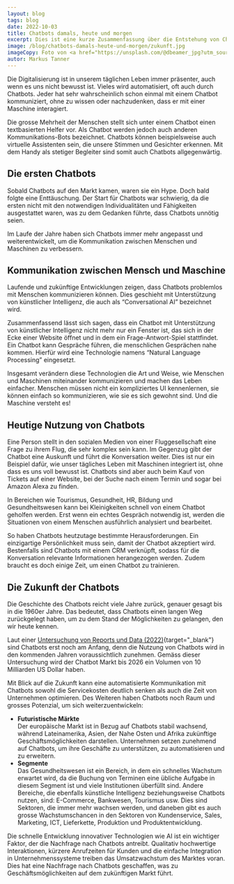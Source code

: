 ```yaml
---
layout: blog
tags: blog
date: 2022-10-03
title: Chatbots damals, heute und morgen
excerpt: Dies ist eine kurze Zusammenfassung über die Entstehung von Chatbots, ihre aktuelle Verwendung in verschiedenen Branchen und die zukünftigen Marktmöglichkeiten.
image: /blog/chatbots-damals-heute-und-morgen/zukunft.jpg
imageCopy: Foto von <a href="https://unsplash.com/@dbeamer_jpg?utm_source=unsplash&utm_medium=referral&utm_content=creditCopyText">Drew Beamer</a> auf <a href="https://unsplash.com/de/fotos/xU5Mqq0Chck?utm_source=unsplash&utm_medium=referral&utm_content=creditCopyText">Unsplash</a>
autor: Markus Tanner
---
```


Die Digitalisierung ist in unserem täglichen Leben immer präsenter, auch wenn es uns nicht bewusst ist. Vieles wird automatisiert, oft auch durch Chatbots. Jeder hat sehr wahrscheinlich schon einmal mit einem Chatbot kommuniziert, ohne zu wissen oder nachzudenken, dass er mit einer Maschine interagiert.

Die grosse Mehrheit der Menschen stellt sich unter einem Chatbot einen textbasierten Helfer vor. Als Chatbot werden jedoch auch anderen Kommunikations-Bots bezeichnet. Chatbots können beispielsweise auch virtuelle Assistenten sein, die unsere Stimmen und Gesichter erkennen. Mit dem Handy als stetiger Begleiter sind somit auch Chatbots allgegenwärtig.

## Die ersten Chatbots

Sobald Chatbots auf den Markt kamen, waren sie ein Hype. Doch bald folgte eine Enttäuschung. Der Start für Chatbots war schwierig, da die ersten nicht mit den notwendigen Individualitäten und Fähigkeiten ausgestattet waren, was zu dem Gedanken führte, dass Chatbots unnötig seien.

Im Laufe der Jahre haben sich Chatbots immer mehr angepasst und weiterentwickelt, um die Kommunikation zwischen Menschen und Maschinen zu verbessern.

## Kommunikation zwischen Mensch und Maschine

Laufende und zukünftige Entwicklungen zeigen, dass Chatbots problemlos mit Menschen kommunizieren können. Dies geschieht mit Unterstützung von künstlicher Intelligenz, die auch als “Conversational AI” bezeichnet wird.

Zusammenfassend lässt sich sagen, dass ein Chatbot mit Unterstützung von künstlicher Intelligenz nicht mehr nur ein Fenster ist, das sich in der Ecke einer Website öffnet und in dem ein Frage-Antwort-Spiel stattfindet. Ein Chatbot kann Gespräche führen, die menschlichen Gesprächen nahe kommen. Hierfür wird eine Technologie namens “Natural Language Processing” eingesetzt.

Insgesamt verändern diese Technologien die Art und Weise, wie Menschen und Maschinen miteinander kommunizieren und machen das Leben einfacher. Menschen müssen nicht ein kompliziertes UI kennenlernen, sie können einfach so kommunizieren, wie sie es sich gewohnt sind. Und die Maschine versteht es!

## Heutige Nutzung von Chatbots

Eine Person stellt in den sozialen Medien von einer Fluggesellschaft eine Frage zu ihrem Flug, die sehr komplex sein kann. Im Gegenzug gibt der Chatbot eine Auskunft und führt die Konversation weiter. Dies ist nur ein Beispiel dafür, wie unser tägliches Leben mit Maschinen integriert ist, ohne dass es uns voll bewusst ist. Chatbots sind aber auch beim Kauf von Tickets auf einer Website, bei der Suche nach einem Termin und sogar bei Amazon Alexa zu finden.

In Bereichen wie Tourismus, Gesundheit, HR, Bildung und Gesundheitswesen kann bei Kleinigkeiten schnell von einem Chatbot geholfen werden. Erst wenn ein echtes Gespräch notwendig ist, werden die Situationen von einem Menschen ausführlich analysiert und bearbeitet.

So haben Chatbots heutzutage bestimmte Herausforderungen. Ein einzigartige Persönlichkeit muss sein, damit der Chatbot akzeptiert wird. Bestenfalls sind Chatbots mit einem CRM verknüpft, sodass für die Konversation relevante Informationen herangezogen werden. Zudem braucht es doch einige Zeit, um einen Chatbot zu trainieren.

## Die Zukunft der Chatbots

Die Geschichte des Chatbots reicht viele Jahre zurück, genauer gesagt bis in die 1960er Jahre. Das bedeutet, dass Chatbots einen langen Weg zurückgelegt haben, um zu dem Stand der Möglichkeiten zu gelangen, den wir heute kennen.

Laut einer [Untersuchung von Reports und Data (2022)](https://www.reportsanddata.com/report-detail/chatbot-market){target="_blank"} sind Chatbots erst noch am Anfang, denn die Nutzung von Chatbots wird in den kommenden Jahren voraussichtlich zunehmen. Gemäss dieser Untersuchung wird der Chatbot Markt bis 2026 ein Volumen von 10 Milliarden US Dollar haben.

Mit Blick auf die Zukunft kann eine automatisierte Kommunikation mit Chatbots sowohl die Servicekosten deutlich senken als auch die Zeit von Unternehmen optimieren. Des Weiteren haben Chatbots noch Raum und grosses Potenzial, um sich weiterzuentwickeln:

- **Futuristische Märkte**<br/>Der europäische Markt ist in Bezug auf Chatbots stabil wachsend, während Lateinamerika, Asien, der Nahe Osten und Afrika zukünftige Geschäftsmöglichkeiten darstellen. Unternehmen setzen zunehmend auf Chatbots, um ihre Geschäfte zu unterstützen, zu automatisieren und zu erweitern.
- **Segmente**<br/>Das Gesundheitswesen ist ein Bereich, in dem ein schnelles Wachstum erwartet wird, da die Buchung von Terminen eine übliche Aufgabe in diesem Segment ist und viele Institutionen überfüllt sind. Andere Bereiche, die ebenfalls künstliche Intelligenz beziehungsweise Chatbots nutzen, sind: E-Commerce, Bankwesen, Tourismus usw. Dies sind Sektoren, die immer mehr wachsen werden, und daneben gibt es auch grosse Wachstumschancen in den Sektoren von Kundenservice, Sales, Marketing, ICT, Lieferkette, Produktion und Produktentwicklung.

Die schnelle Entwicklung innovativer Technologien wie AI ist ein wichtiger Faktor, der die Nachfrage nach Chatbots antreibt. Qualitativ hochwertige Interaktionen, kürzere Anrufzeiten für Kunden und die einfache Integration in Unternehmenssysteme treiben das Umsatzwachstum des Marktes voran. Dies hat eine Nachfrage nach Chatbots geschaffen, was zu Geschäftsmöglichkeiten auf dem zukünftigen Markt führt.
